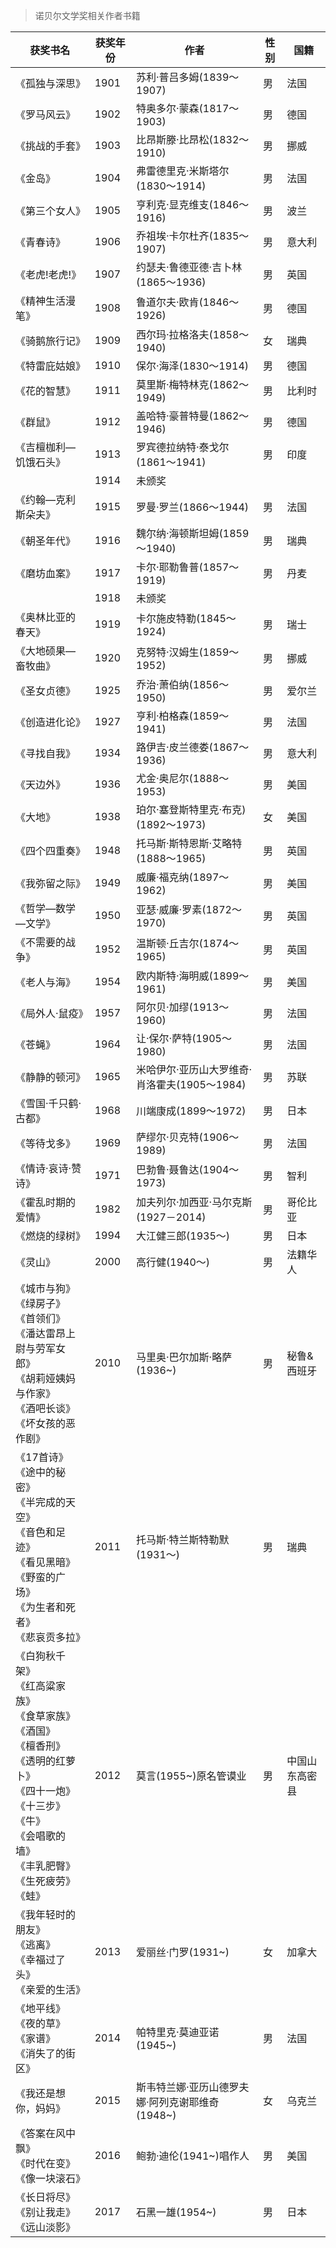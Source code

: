 
> 诺贝尔文学奖相关作者书籍

|  获奖书名  |  获奖年份 | 作者 | 性别 | 国籍 |
|--------|---------|------|-----|------|
|《孤独与深思》| 1901 | 苏利·普吕多姆(1839～1907) | 男 | 法国 |
|《罗马风云》| 1902 | 特奥多尔·蒙森(1817～1903) | 男 | 德国 |
|《挑战的手套》| 1903 | 比昂斯滕·比昂松(1832～1910) | 男 | 挪威 |
|《金岛》| 1904 |弗雷德里克·米斯塔尔(1830～1914) | 男 | 法国 |
|《第三个女人》| 1905 | 亨利克·显克维支(1846～1916) | 男 | 波兰 |
|《青春诗》| 1906 | 乔祖埃·卡尔杜齐(1835～1907) | 男 | 意大利 |
|《老虎!老虎!》| 1907 | 约瑟夫·鲁德亚德·吉卜林(1865～1936) | 男 | 英国 |
|《精神生活漫笔》| 1908 | 鲁道尔夫·欧肯(1846～1926) | 男 | 德国 |
|《骑鹅旅行记》| 1909 | 西尔玛·拉格洛夫(1858～1940) | 女 | 瑞典 |
|《特雷庇姑娘》| 1910 | 保尔·海泽(1830～1914) | 男 | 德国 |
|《花的智慧》| 1911 | 莫里斯·梅特林克(1862～1949) | 男 | 比利时 |
|《群鼠》| 1912 | 盖哈特·豪普特曼(1862～1946) | 男 | 德国 |
|《吉檀枷利—饥饿石头》| 1913 | 罗宾德拉纳特·泰戈尔(1861～1941) | 男 | 印度 |
| | 1914 | 未颁奖 |  |  |
|《约翰—克利斯朵夫》| 1915 | 罗曼·罗兰(1866～1944) | 男 | 法国 |
|《朝圣年代》| 1916 | 魏尔纳·海顿斯坦姆(1859～1940) | 男 | 瑞典 |
|《磨坊血案》| 1917 | 卡尔·耶勒鲁普(1857～1919) | 男 | 丹麦 |
| | 1918 | 未颁奖 |  | 
|《奥林比亚的春天》| 1919 | 卡尔施皮特勒(1845～1924) | 男 | 瑞士 |
|《大地硕果—畜牧曲》| 1920 | 克努特·汉姆生(1859～1952) | 男 | 挪威 |
|《圣女贞德》| 1925 | 乔治·萧伯纳(1856～1950) | 男 | 爱尔兰 |
|《创造进化论》| 1927 | 亨利·柏格森(1859～1941) | 男 | 法国 |
|《寻找自我》| 1934 | 路伊吉·皮兰德娄(1867～1936) | 男 | 意大利 |
|《天边外》| 1936 | 尤金·奥尼尔(1888～1953) | 男 | 美国 |
|《大地》 | 1938 | 珀尔·塞登斯特里克·布克)(1892～1973) | 女 | 美国 |
|《四个四重奏》| 1948 | 托马斯·斯特恩斯·艾略特(1888～1965) | 男 | 英国 |
|《我弥留之际》 | 1949 | 威廉·福克纳(1897～1962) | 男 | 美国 |
|《哲学—数学—文学》| 1950 | 亚瑟·威廉·罗素(1872～1970) | 男 | 英国 |
|《不需要的战争》 | 1952 | 温斯顿·丘吉尔(1874～1965) | 男 | 英国 |
|《老人与海》| 1954 | 欧内斯特·海明威(1899～1961) | 男 | 美国 |
|《局外人·鼠疫》| 1957 | 阿尔贝·加缪(1913～1960) | 男 | 法国 |
|《苍蝇》 | 1964 | 让·保尔·萨特(1905～1980) | 男 | 法国 |
|《静静的顿河》| 1965 | 米哈伊尔·亚历山大罗维奇·肖洛霍夫(1905～1984) | 男 | 苏联 |
|《雪国·千只鹤·古都》 | 1968 | 川端康成(1899～1972) | 男 | 日本 |
|《等待戈多》| 1969 | 萨缪尔·贝克特(1906～1989) | 男 | 法国 |
|《情诗·哀诗·赞诗》| 1971 | 巴勃鲁·聂鲁达(1904～1973) | 男 | 智利 |
|《霍乱时期的爱情》| 1982 | 加夫列尔·加西亚·马尔克斯(1927－2014) | 男 | 哥伦比亚 |
|《燃烧的绿树》| 1994 | 大江健三郎(1935～) | 男 | 日本 |
|《灵山》| 2000 | 高行健(1940～) | 男 | 法籍华人 |
|《城市与狗》<br/>《绿房子》<br/>《首领们》<br/>《潘达雷昂上尉与劳军女郎》<br/>《胡莉娅姨妈与作家》<br/>《酒吧长谈》<br/>《坏女孩的恶作剧》| 2010 | 马里奥·巴尔加斯·略萨(1936~) | 男 | 秘鲁&西班牙 |
|《17首诗》<br/>《途中的秘密》<br/>《半完成的天空》<br/>《音色和足迹》<br/>《看见黑暗》<br/>《野蛮的广场》<br/>《为生者和死者》<br/>《悲哀贡多拉》| 2011 | 托马斯·特兰斯特勒默(1931～) | 男 | 瑞典 |
|《白狗秋千架》<br/>《红高粱家族》<br/>《食草家族》<br/>《酒国》<br/>《檀香刑》<br/>《透明的红萝卜》<br/>《四十一炮》<br/>《十三步》<br/>《牛》<br/>《会唱歌的墙》<br/>《丰乳肥臀》<br/>《生死疲劳》<br/>《蛙》| 2012 | 莫言(1955~)原名管谟业 | 男 | 中国山东高密县 |
|《我年轻时的朋友》<br/>《逃离》<br/>《幸福过了头》<br/>《亲爱的生活》| 2013 | 爱丽丝·门罗(1931~) | 女 | 加拿大 |
|《地平线》<br/>《夜的草》<br/>《家谱》<br/>《消失了的街区》| 2014 | 帕特里克·莫迪亚诺(1945~) | 男 | 法国 |
|《我还是想你，妈妈》| 2015 | 斯韦特兰娜·亚历山德罗夫娜·阿列克谢耶维奇(1948~) | 女 | 乌克兰 |
|《答案在风中飘》<br/>《时代在变》<br/>《像一块滚石》| 2016 | 鲍勃·迪伦(1941~)唱作人 | 男 | 美国 |
|《长日将尽》<br/>《别让我走》<br/>《远山淡影》| 2017 | 石黑一雄(1954~) | 男 | 日本 |
